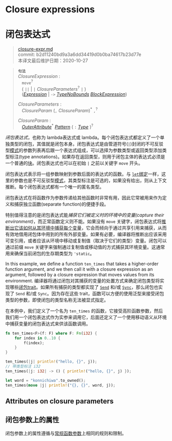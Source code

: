 # Closure expressions
# 闭包表达式

>[closure-expr.md](https://github.com/rust-lang/reference/blob/master/src/expressions/closure-expr.md)\
>commit: b2d11240bd9a3a6dd34419d0b0ba74617b23d77e \
>本译文最后维护日期：2020-10-27

> **<sup>句法</sup>**\
> _ClosureExpression_ :\
> &nbsp;&nbsp; `move`<sup>?</sup>\
> &nbsp;&nbsp; ( `||` | `|` _ClosureParameters_<sup>?</sup> `|` )\
> &nbsp;&nbsp; ([_Expression_] | `->` [_TypeNoBounds_]&nbsp;[_BlockExpression_])
>
> _ClosureParameters_ :\
> &nbsp;&nbsp; _ClosureParam_ (`,` _ClosureParam_)<sup>\*</sup> `,`<sup>?</sup>
>
> _ClosureParam_ :\
> &nbsp;&nbsp; [_OuterAttribute_]<sup>\*</sup> [_Pattern_]&nbsp;( `:` [_Type_] )<sup>?</sup>

*闭包表达式*，也称为 lambda表达式或 lambda。每个闭包表达式都定义了一个单独类型的闭包，其值就是闭包本身。闭包表达式是由管道符号(`|`)封闭的不可反驳型[模式][patterns]的参数列表再后跟一个表达式组成，可以选择为参数类型或返回类型添加类型标注(type annotations)。如果存在返回类型，则用于闭包主体的表达式必须是一个普通的[块][block]。闭包表达式也可以在初始 `|` 之前以关键字 `move` 开头。

闭包表达式表示将一组参数映射到参数后面的表达式的函数。与 [`let`绑定][`let` binding]一样，这里的参数也是不可反驳型[模式][patterns]，其类型标注是可选的，如果没有给出，则从上下文推断。每个闭包表达式都有一个唯一的匿名类型。

闭包表达式在将函数作为参数传递给其他函数时非常有用，因此它常被用来作为定义和捕获独立函数(separate function)的便捷手段。

特别值得注意的是闭包表达式能*捕获它们被定义时的环境中的变量(capture their environment)*，而正常函数定义则不能。如果没有 `move` 关键字，闭包表达式将[推断出它该如何从其环境中捕获每个变量](../types/closure.md#capture-modes)，它会而倾向于通过共享引用来捕获，从而有效地借用闭包体中用到的所有外部变量。如果有必要，编译器将推断出应该采用可变引用，或者应该从环境中移动或复制值（取决于它们的类型）变量。闭包可以通过前缀 `move` 关键字来强制通过复制值或移动值的方式捕获其环境变量。这通常用来确保当前闭包的生存期类型为 `'static`。

In this example, we define a function `ten_times` that takes a higher-order
function argument, and we then call it with a closure expression as an argument,
followed by a closure expression that moves values from its environment.
编译器将通过闭包对其捕获的变量的处置方式来确定闭包类型将实现哪些[闭包trait](../types/closure.md#call-traits-and-coercions)。如果所有捕获的类型都实现了 [`Send`](../special-types-and-traits.md#send) 和/或 [`Sync`](../special-types-and-traits.md#sync)，那么闭包也实现了 `Send` 和/或 `Sync`。因为存在这些 trait，函数可以方便的使用泛型来接受闭包类型的参数，即使闭包的类型名称无法被显式指定。

在本例中，我们定义了一个名为 `ten_times` 的函数，它接受高阶函数参数，然后我们用一个闭包表达式作为实参来调用它，后面还定义了一个使用移动语义从环境中捕获变量的闭包表达式来供该函数调用。

```rust
fn ten_times<F>(f: F) where F: Fn(i32) {
    for index in 0..10 {
        f(index);
    }
}

ten_times(|j| println!("hello, {}", j));
// 带类型标注 i32
ten_times(|j: i32| -> () { println!("hello, {}", j) });

let word = "konnichiwa".to_owned();
ten_times(move |j| println!("{}, {}", word, j));
```

## Attributes on closure parameters
## 闭包参数上的属性

闭包参数上的属性遵循与[常规函数参数][regular function parameters]上相同的规则和限制。

[block]: block-expr.md
[function definitions]: ../items/functions.md
[patterns]: ../patterns.md
[regular function parameters]: ../items/functions.md#attributes-on-function-parameters

[_Expression_]: ../expressions.md
[_BlockExpression_]: block-expr.md
[_TypeNoBounds_]: ../types.md#type-expressions
[_Pattern_]: ../patterns.md
[_Type_]: ../types.md#type-expressions
[`let` binding]: ../statements.md#let-statements
[_OuterAttribute_]: ../attributes.md

<!-- 2020-10-25 -->
<!-- checked -->

